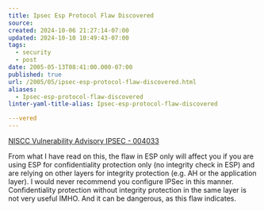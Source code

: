 ```yaml
---
title: Ipsec Esp Protocol Flaw Discovered
source: 
created: 2024-10-06 21:27:14-07:00
updated: 2024-10-10 10:49:43-07:00
tags:
  - security
  - post
date: 2005-05-13T08:41:00.000-07:00
published: true
url: /2005/05/ipsec-esp-protocol-flaw-discovered.html
aliases:
  - Ipsec-esp-protocol-flaw-discovered
linter-yaml-title-alias: Ipsec-esp-protocol-flaw-discovered

---vered
---
```



[NISCC Vulnerability Advisory IPSEC - 004033](https://www.niscc.gov.uk/niscc/docs/al-20050509-00386.html?lang=en "NISCC Vulnerability Advisory IPSEC - 004033")  
  
From what I have read on this, the flaw in ESP only will affect you if you are using ESP for confidentiality protection only (no integrity check in ESP) and are relying on other layers for integrity protection (e.g. AH or the application layer). I would never recommend you configure IPSec in this manner. Confidentiality protection without integrity protection in the same layer is not very useful IMHO. And it can be dangerous, as this flaw indicates.